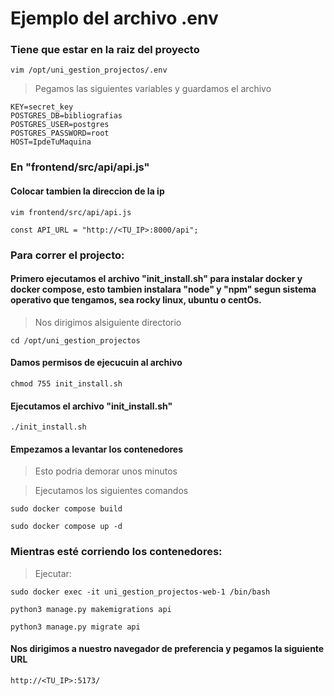 
# Ejemplo del archivo .env
### Tiene que estar en la raiz del proyecto
```poweshell
vim /opt/uni_gestion_projectos/.env
```

> Pegamos las siguientes variables y guardamos el archivo
```poweshell
KEY=secret_key
POSTGRES_DB=bibliografias
POSTGRES_USER=postgres
POSTGRES_PASSWORD=root
HOST=IpdeTuMaquina
```

### En  "frontend/src/api/api.js"

#### Colocar tambien la direccion de la ip
```poweshell
vim frontend/src/api/api.js
```

```poweshell
const API_URL = "http://<TU_IP>:8000/api";
```

### Para correr el projecto:

#### Primero ejecutamos el archivo "init_install.sh" para instalar docker y docker compose, esto tambien instalara "node" y "npm" segun sistema operativo que tengamos, sea rocky linux, ubuntu o centOs.

> Nos dirigimos alsiguiente directorio

```poweshell
cd /opt/uni_gestion_projectos
```
#### Damos permisos de ejecucuin al archivo

```poweshell
chmod 755 init_install.sh
```
#### Ejecutamos el archivo "init_install.sh"
```poweshell
./init_install.sh
```

#### Empezamos a levantar los contenedores
>Esto podria demorar unos minutos

> Ejecutamos los siguientes comandos
```poweshell
sudo docker compose build
```
```poweshell
sudo docker compose up -d
```

### Mientras esté corriendo los contenedores:
> Ejecutar:
```poweshell
sudo docker exec -it uni_gestion_projectos-web-1 /bin/bash
```
```poweshell
python3 manage.py makemigrations api
```
```poweshell
python3 manage.py migrate api
```
#### Nos dirigimos a nuestro navegador de preferencia y pegamos la siguiente URL
```poweshell
http://<TU_IP>:5173/
```